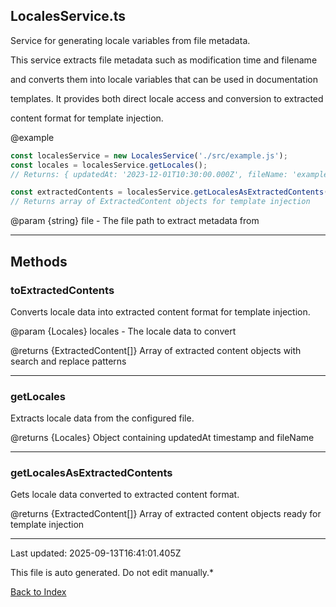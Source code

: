 ## LocalesService.ts





 Service for generating locale variables from file metadata.

 

 This service extracts file metadata such as modification time and filename

 and converts them into locale variables that can be used in documentation

 templates. It provides both direct locale access and conversion to extracted

 content format for template injection.

 

 @example

 ```typescript
 const localesService = new LocalesService('./src/example.js');
 const locales = localesService.getLocales();
 // Returns: { updatedAt: '2023-12-01T10:30:00.000Z', fileName: 'example.js' }
 
 const extractedContents = localesService.getLocalesAsExtractedContents();
 // Returns array of ExtractedContent objects for template injection
 ```
 

 @param {string} file - The file path to extract metadata from

 



---



## Methods



### **toExtractedContents**

 Converts locale data into extracted content format for template injection.

 

 @param {Locales} locales - The locale data to convert

 @returns {ExtractedContent[]} Array of extracted content objects with search and replace patterns

 



---



### **getLocales**

 Extracts locale data from the configured file.

 

 @returns {Locales} Object containing updatedAt timestamp and fileName

 



---



### **getLocalesAsExtractedContents**

 Gets locale data converted to extracted content format.

 

 @returns {ExtractedContent[]} Array of extracted content objects ready for template injection

 



---



Last updated: 2025-09-13T16:41:01.405Z



This file is auto generated. Do not edit manually.*



[Back to Index](./index.md)